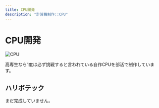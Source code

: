 ```yaml
---
title: CPU開発
description: "計算機制作::CPU"
---
```


# CPU開発

![CPU](/assets/img/cpu.jpg)

高専生なら1度は必ず挑戦すると言われている自作CPUを部活で制作しています。

## ハリボテック

まだ完成していません。
